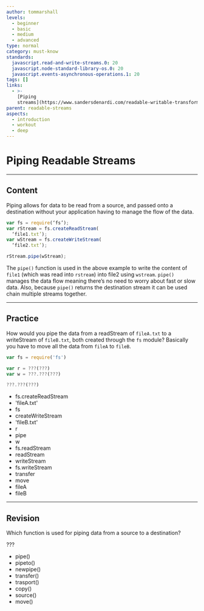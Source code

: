 ```yaml
---
author: tommarshall
levels:
  - beginner
  - basic
  - medium
  - advanced
type: normal
category: must-know
standards:
  javascript.read-and-write-streams.0: 20
  javascript.node-standard-library-os.0: 20
  javascript.events-asynchronous-operations.1: 20
tags: []
links:
  - >-
    [Piping
    streams](https://www.sandersdenardi.com/readable-writable-transform-streams-node/){website}
parent: readable-streams
aspects:
  - introduction
  - workout
  - deep
---
```


# Piping Readable Streams


---

## Content

Piping allows for data to be read from a source, and passed onto a destination without your application having to manage the flow of the data.

```javascript
var fs = require(‘fs’);
var rStream = fs.createReadStream(
  ‘file1.txt’);
var wStream = fs.createWriteStream(
  ‘file2.txt’);

rStream.pipe(wStream);
```

The `pipe()` function is used in the above example to write the content of `file1` (which was read into `rstream`) into file2 using `wstream`. `pipe()` manages the data flow meaning there’s no need to worry about fast or slow data. Also, because `pipe()` returns the destination stream it can be used chain multiple streams together.


---

## Practice

How would you pipe the data from a readStream of `fileA.txt` to a writeStream of `fileB.txt`, both created through the `fs` module? Basically you have to move all the data from `fileA` to `fileB`.

```javascript
var fs = require('fs')

var r = ???(???)
var w = ???.???(???)

???.???(???)
```

* fs.createReadStream
* 'fileA.txt'
* fs
* createWriteStream
* 'fileB.txt'
* r
* pipe
* w
* fs.readStream
* readStream
* writeStream
* fs.writeStream
* transfer
* move
* fileA
* fileB


---

## Revision

Which function is used for piping data from a source to a destination?

???

* pipe()
* pipeto()
* newpipe()
* transfer()
* trasport()
* copy()
* source()
* move()

